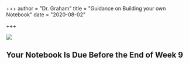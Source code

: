 +++
author = "Dr. Graham"
title = "Guidance on Building your own Notebook"
date = "2020-08-02"

+++

![](images/paper-notebook.png)

## Your Notebook Is Due Before the End of Week 9
